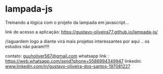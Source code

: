 # lampada-js
Treinando a lógica com o projeto da lampada em javascript...

link de acesso a aplicação:
https://gustavo-oliveira77.github.io/lampada-js/


//aguardem logo a diante virá mais projetos interessantes por aqui .. os estudos não param!!!! 

contato: guuholiver567@gmail.com
whatsapp link : https://web.whatsapp.com/send?phone=5586994349947
linkedin: www.linkedin.com/in/gustavo-oliveira-dos-santos-197081227



